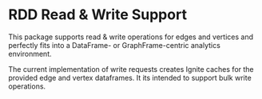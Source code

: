 # RDD Read & Write Support

This package supports read & write operations for edges and vertices and perfectly
fits into a DataFrame- or GraphFrame-centric analytics environment.

The current implementation of write requests creates Ignite caches for the provided
edge and vertex dataframes. It its intended to support bulk write operations.